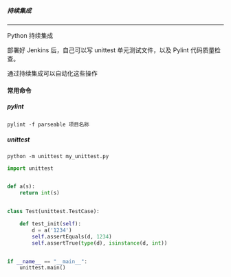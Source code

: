 ##### 持续集成

---

Python 持续集成

部署好 Jenkins 后，自己可以写 unittest 单元测试文件，以及 Pylint 代码质量检查。

通过持续集成可以自动化这些操作



#### 常用命令

##### pylint 

```shell
pylint -f parseable 项目名称
```



##### unittest

```shell
python -m unittest my_unittest.py
```

```python
import unittest


def a(s):
    return int(s)


class Test(unittest.TestCase):

    def test_init(self):
        d = a('1234')
        self.assertEquals(d, 1234)
        self.assertTrue(type(d), isinstance(d, int))


if __name__ == "__main__":
    unittest.main()

```

